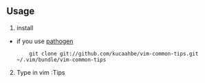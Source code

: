Usage
-----

1. install
  * if you use [pathogen](http://www.vim.org/scripts/script.php?script_id=2332)

            git clone git://github.com/kucaahbe/vim-common-tips.git ~/.vim/bundle/vim-common-tips
2. Type in vim :Tips
